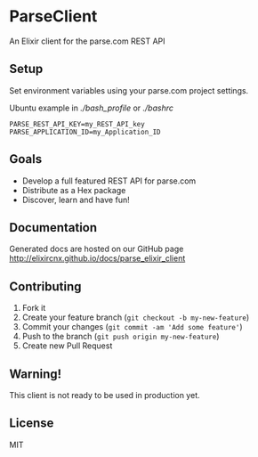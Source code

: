 ParseClient
===================

An Elixir client for the parse.com REST API

## Setup

Set environment variables using your parse.com project settings.

Ubuntu example in *./bash_profile* or *./bashrc*
```    
PARSE_REST_API_KEY=my_REST_API_key
PARSE_APPLICATION_ID=my_Application_ID
```

## Goals
- Develop a full featured REST API for parse.com
- Distribute as a Hex package
- Discover, learn and have fun!

## Documentation

Generated docs are hosted on our GitHub page
http://elixircnx.github.io/docs/parse_elixir_client

## Contributing

1. Fork it
2. Create your feature branch (`git checkout -b my-new-feature`)
3. Commit your changes (`git commit -am 'Add some feature'`)
4. Push to the branch (`git push origin my-new-feature`)
5. Create new Pull Request

## Warning!

This client is not ready to be used in production yet.

## License
MIT
